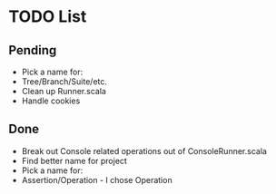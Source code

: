 # TODO List #

## Pending ##

 * Pick a name for:
  * Tree/Branch/Suite/etc.
 * Clean up Runner.scala
 * Handle cookies

## Done ##

 * Break out Console related operations out of ConsoleRunner.scala
 * Find better name for project
 * Pick a name for:
  * Assertion/Operation - I chose Operation

